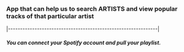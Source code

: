 ### App that can help us to search ARTISTS and view popular tracks of that particular artist

|--------------------------------------------------------------|

##### You can connect your Spotify account and pull your playlist.
